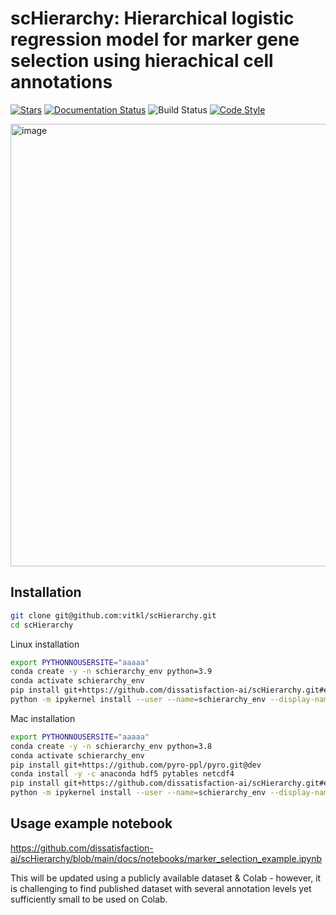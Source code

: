 # scHierarchy: Hierarchical logistic regression model for marker gene selection using hierachical cell annotations

[![Stars](https://img.shields.io/github/stars/dissatisfaction-ai/scHierarchy?logo=GitHub&color=yellow)](https://github.com/vitkl/scHierarchy/stargazers)
[![Documentation Status](https://readthedocs.org/projects/scHierarchy/badge/?version=latest)](https://scHierarchy.readthedocs.io/en/stable/?badge=stable)
![Build Status](https://github.com/dissatisfaction-ai/scHierarchy/actions/workflows/test.yml/badge.svg?event=push)
[![Code Style](https://img.shields.io/badge/code%20style-black-000000.svg)](https://github.com/python/black)

<img width="708" alt="image" src="https://user-images.githubusercontent.com/22567383/185173791-599778e0-89d4-4b68-823f-3913a66156e9.png">

## Installation

```bash
git clone git@github.com:vitkl/scHierarchy.git
cd scHierarchy
```

Linux installation
```bash
export PYTHONNOUSERSITE="aaaaa"
conda create -y -n schierarchy_env python=3.9
conda activate schierarchy_env
pip install git+https://github.com/dissatisfaction-ai/scHierarchy.git#egg=scHierarchy[dev,docs,tutorials]
python -m ipykernel install --user --name=schierarchy_env --display-name='Environment (schierarchy_env)'
```

Mac installation
```bash
export PYTHONNOUSERSITE="aaaaa"
conda create -y -n schierarchy_env python=3.8
conda activate schierarchy_env
pip install git+https://github.com/pyro-ppl/pyro.git@dev
conda install -y -c anaconda hdf5 pytables netcdf4
pip install git+https://github.com/dissatisfaction-ai/scHierarchy.git#egg=scHierarchy[dev,docs,tutorials]
python -m ipykernel install --user --name=schierarchy_env --display-name='Environment (schierarchy_env)'
```

## Usage example notebook

https://github.com/dissatisfaction-ai/scHierarchy/blob/main/docs/notebooks/marker_selection_example.ipynb

This will be updated using a publicly available dataset & Colab - however, it is challenging to find published dataset with several annotation levels yet sufficiently small to be used on Colab.

